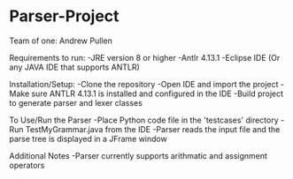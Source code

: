 # Parser-Project
Team of one: Andrew Pullen

Requirements to run:
-JRE version 8 or higher
-Antlr 4.13.1
-Eclipse IDE (Or any JAVA IDE that supports ANTLR)

Installation/Setup:
-Clone the repository
-Open IDE and import the project
-Make sure ANTLR 4.13.1 is installed and configured in the IDE
-Build project to generate parser and lexer classes

To Use/Run the Parser
-Place Python code file in the 'testcases' directory
-Run TestMyGrammar.java from the IDE
-Parser reads the input file and the parse tree is displayed in a JFrame window

Additional Notes
-Parser currently supports arithmatic and assignment operators
